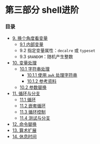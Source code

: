 # 第三部分 shell进阶

### 目录
- [9. 换个角度看变量](09_another_look_at_variables.md)
	- [9.1 内部变量](09_1_internal_variables.md)
	- 9.2 指定变量属性：`decalre` 或 `typeset`
	- 9.3 `$RANDOM`：随机产生整数
- [10. 变量处理](10_manipulating_variables.md)
	- [10.1 字符串处理](10_1_manipulating_strings.md)
		- [10.1.1 使用 `awk` 处理字符串](10_1_1_manipulating_strings_using_awk.md)
		- [10.1.2 参考资料](10_1_2_further_reference.md)
	- [10.2 参数替换](10_2_parameter_substitution.md)
- [11. 循环与分支](11_loops_and_branches.md)
	- [11.1 循环](11_1_loops.md)
	- [11.2 嵌套循环](11_2_nested_loops.md)
	- [11.3 循环控制](11_3_loop_control.md)
	- [11.4 测试与分支](11_4_testing_and_branching.md)
- [12. 命令替换](12_command_substitution.md)
- [13. 算术扩展](13_arithmetic_expansion.md)
- [14. 休息时间](14_recess_time.md)
